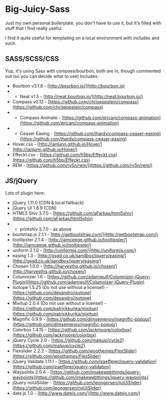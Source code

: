 Big-Juicy-Sass
==============

Just my own personal boilerplate, you don't have to use it, but it's filled with stuff that I find really useful.

I find it quite useful for templating on a local environment with includes and such.

## SASS/SCSS/CSS
Yup, it's using Sass with compass/bourbon, both are in, though commented out (so you can decide what to use)
Includes:

- Bourbon v3.1.8 - [http://bourbon.io/](http://bourbon.io)
- - Neat v1.5 - [http://neat.bourbon.io/](http://neat.bourbon.io/)
- Compass v0.12 - [https://github.com/chriseppstein/compass](https://github.com/chriseppstein/compass)
- - Compass Animate - [https://github.com/ericam/compass-animation](https://github.com/ericam/compass-animation)
- - Ceaser Easing - [https://github.com/jhardy/compass-ceaser-easing](https://github.com/jhardy/compass-ceaser-easing)
- Hover.css - [http://ianlunn.github.io/Hover/](http://ianlunn.github.io/Hover/)
- Effeckt.css - [https://github.com/h5bp/Effeckt.css](https://github.com/h5bp/Effeckt.css)
- REM - [https://github.com/ry5n/rem/](https://github.com/ry5n/rem/)

## JS/jQuery
Lots of plugin here:

- jQuery 1.11.0 (CDN & local fallback)
- jQuery UI 1.8.9 (CDN)
- HTML5 Shiv 3.7.0 - [https://github.com/aFarkas/html5shiv](https://github.com/aFarkas/html5shiv)
- - printshiv 3.7.0 - as above
- bootstrap.js 2.1.1 - [http://getbootstrap.com/](http://getbootstrap.com/)
- tooltipster 2.1.4 - [http://iamceege.github.io/tooltipster/](http://iamceege.github.io/tooltipster/)
- uniform 2.1.0 - [http://uniformjs.com/](http://uniformjs.com/)
- easing 1.3 - [http://gsgd.co.uk/sandbox/jquery/easing/](http://gsgd.co.uk/sandbox/jquery/easing/)
- Chosen 1.0.0 - [http://harvesthq.github.io/chosen/](http://harvesthq.github.io/chosen/)
- Columnizer 1.6 - [https://github.com/adamwulf/Columnizer-jQuery-Plugin](https://github.com/adamwulf/Columnizer-jQuery-Plugin)
- Isotope 1.5.25 (Do not use without a license!) - [https://github.com/desandro/isotope](https://github.com/desandro/isotope)
- Mixitup 2.0.4 (Do not use without a license!) - [https://github.com/patrickkunka/mixitup](https://github.com/patrickkunka/mixitup)
- Magnific 0.9.9 - [https://github.com/dimsemenov/magnific-popup/](https://github.com/dimsemenov/magnific-popup/)
- Colorbox 1.4.15 - [https://github.com/jackmoore/colorbox](https://github.com/jackmoore/colorbox)
- jQuery Cycle 2.0 - [https://github.com/malsup/cycle2](https://github.com/malsup/cycle2)
- Flexslider 2.2.2 - [https://github.com/woothemes/FlexSlider](https://github.com/woothemes/FlexSlider)
- jQuery Validate 1.11.1 - [https://github.com/jzaefferer/jquery-validation](https://github.com/jzaefferer/jquery-validation)
- Waypoints 2.0.4 - [https://github.com/imakewebthings/jquery-waypoints](https://github.com/imakewebthings/jquery-waypoints)
- jQuery noUiSlider - [https://github.com/leongersen/noUiSlider](https://github.com/leongersen/noUiSlider)
- date.js 1.0 - [http://www.datejs.com/](http://www.datejs.com/)